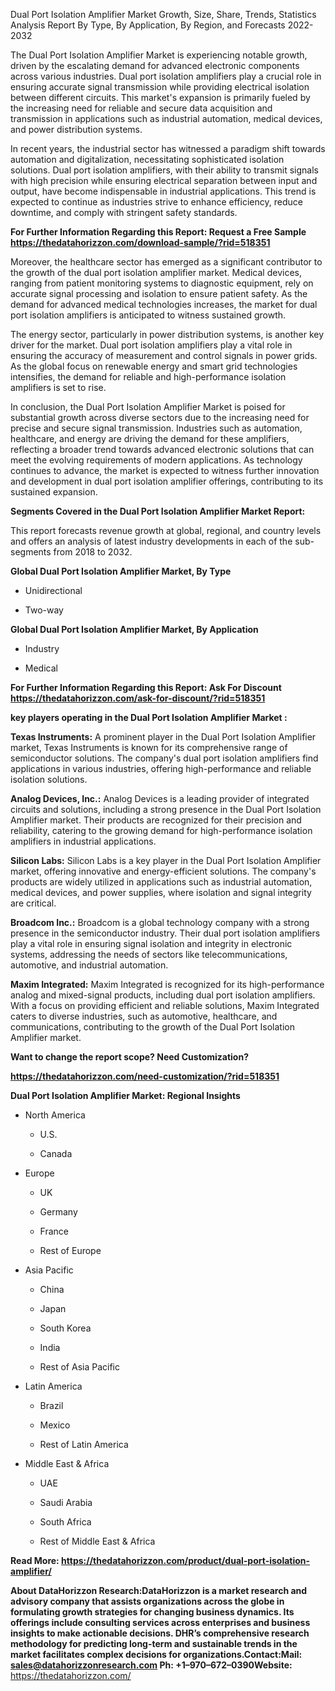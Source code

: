 Dual Port Isolation Amplifier Market Growth, Size, Share, Trends,
Statistics Analysis Report By Type, By Application, By Region, and
Forecasts 2022-2032

The Dual Port Isolation Amplifier Market is experiencing notable growth,
driven by the escalating demand for advanced electronic components
across various industries. Dual port isolation amplifiers play a crucial
role in ensuring accurate signal transmission while providing electrical
isolation between different circuits. This market's expansion is
primarily fueled by the increasing need for reliable and secure data
acquisition and transmission in applications such as industrial
automation, medical devices, and power distribution systems.

In recent years, the industrial sector has witnessed a paradigm shift
towards automation and digitalization, necessitating sophisticated
isolation solutions. Dual port isolation amplifiers, with their ability
to transmit signals with high precision while ensuring electrical
separation between input and output, have become indispensable in
industrial applications. This trend is expected to continue as
industries strive to enhance efficiency, reduce downtime, and comply
with stringent safety standards.

**For Further Information Regarding this Report: Request a Free Sample
<https://thedatahorizzon.com/download-sample/?rid=518351>**

Moreover, the healthcare sector has emerged as a significant contributor
to the growth of the dual port isolation amplifier market. Medical
devices, ranging from patient monitoring systems to diagnostic
equipment, rely on accurate signal processing and isolation to ensure
patient safety. As the demand for advanced medical technologies
increases, the market for dual port isolation amplifiers is anticipated
to witness sustained growth.

The energy sector, particularly in power distribution systems, is
another key driver for the market. Dual port isolation amplifiers play a
vital role in ensuring the accuracy of measurement and control signals
in power grids. As the global focus on renewable energy and smart grid
technologies intensifies, the demand for reliable and high-performance
isolation amplifiers is set to rise.

In conclusion, the Dual Port Isolation Amplifier Market is poised for
substantial growth across diverse sectors due to the increasing need for
precise and secure signal transmission. Industries such as automation,
healthcare, and energy are driving the demand for these amplifiers,
reflecting a broader trend towards advanced electronic solutions that
can meet the evolving requirements of modern applications. As technology
continues to advance, the market is expected to witness further
innovation and development in dual port isolation amplifier offerings,
contributing to its sustained expansion.

**Segments Covered in the Dual Port Isolation Amplifier Market Report:**

This report forecasts revenue growth at global, regional, and country
levels and offers an analysis of latest industry developments in each of
the sub-segments from 2018 to 2032.

**Global Dual Port Isolation Amplifier Market, By Type**

-   Unidirectional

-   Two-way

**Global Dual Port Isolation Amplifier Market, By Application**

-   Industry

-   Medical

**For Further Information Regarding this Report: Ask For Discount
<https://thedatahorizzon.com/ask-for-discount/?rid=518351>**

**key players operating in the Dual Port Isolation Amplifier Market :**

**Texas Instruments:** A prominent player in the Dual Port Isolation
Amplifier market, Texas Instruments is known for its comprehensive range
of semiconductor solutions. The company's dual port isolation amplifiers
find applications in various industries, offering high-performance and
reliable isolation solutions.

**Analog Devices, Inc.:** Analog Devices is a leading provider of
integrated circuits and solutions, including a strong presence in the
Dual Port Isolation Amplifier market. Their products are recognized for
their precision and reliability, catering to the growing demand for
high-performance isolation amplifiers in industrial applications.

**Silicon Labs:** Silicon Labs is a key player in the Dual Port
Isolation Amplifier market, offering innovative and energy-efficient
solutions. The company's products are widely utilized in applications
such as industrial automation, medical devices, and power supplies,
where isolation and signal integrity are critical.

**Broadcom Inc.:** Broadcom is a global technology company with a strong
presence in the semiconductor industry. Their dual port isolation
amplifiers play a vital role in ensuring signal isolation and integrity
in electronic systems, addressing the needs of sectors like
telecommunications, automotive, and industrial automation.

**Maxim Integrated:** Maxim Integrated is recognized for its
high-performance analog and mixed-signal products, including dual port
isolation amplifiers. With a focus on providing efficient and reliable
solutions, Maxim Integrated caters to diverse industries, such as
automotive, healthcare, and communications, contributing to the growth
of the Dual Port Isolation Amplifier market.

**Want to change the report scope? Need Customization?**

**<https://thedatahorizzon.com/need-customization/?rid=518351>**

**Dual Port Isolation Amplifier Market: Regional Insights**

-   North America

    -   U.S.

    -   Canada

-   Europe

    -   UK

    -   Germany

    -   France

    -   Rest of Europe

-   Asia Pacific

    -   China

    -   Japan

    -   South Korea

    -   India

    -   Rest of Asia Pacific

-   Latin America

    -   Brazil

    -   Mexico

    -   Rest of Latin America

-   Middle East & Africa

    -   UAE

    -   Saudi Arabia

    -   South Africa

    -   Rest of Middle East & Africa

**Read More:
<https://thedatahorizzon.com/product/dual-port-isolation-amplifier/>**

**About DataHorizzon Research:**DataHorizzon is a market research and
advisory company that assists organizations across the globe in
formulating growth strategies for changing business dynamics. Its
offerings include consulting services across enterprises and business
insights to make actionable decisions. DHR’s comprehensive research
methodology for predicting long-term and sustainable trends in the
market facilitates complex decisions for organizations.**Contact:Mail:**
<sales@datahorizzonresearch.com> **Ph:** +1–970–672–0390**Website:**
<https://thedatahorizzon.com/>
